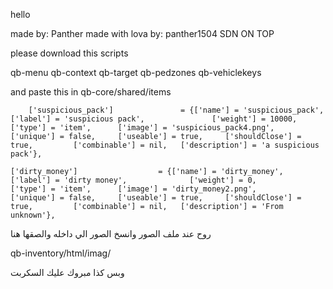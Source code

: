 hello

 made by: Panther
 made with lova by: panther1504
 SDN ON TOP


 please download this scripts

 qb-menu
 qb-context
 qb-target
 qb-pedzones
 qb-vehiclekeys
 
 and paste this in qb-core/shared/items

		['suspicious_pack'] 			  = {['name'] = 'suspicious_pack', 			   ['label'] = 'suspicious pack', 				['weight'] = 10000, 		['type'] = 'item', 		['image'] = 'suspicious_pack4.png', 					['unique'] = false, 	['useable'] = true, 	['shouldClose'] = true,	  		['combinable'] = nil,   ['description'] = 'a suspicious pack'},
	
	['dirty_money'] 			 	 = {['name'] = 'dirty_money', 			    	['label'] = 'dirty money', 				['weight'] = 0, 		['type'] = 'item', 		['image'] = 'dirty_money2.png', 					['unique'] = false, 	['useable'] = true, 	['shouldClose'] = true,	  		['combinable'] = nil,   ['description'] = 'From unknown'},

روح عند ملف الصور وانسخ الصور الي داخله والصقها هنا

qb-inventory/html/imag/

وبس كذا مبروك عليك السكربت
